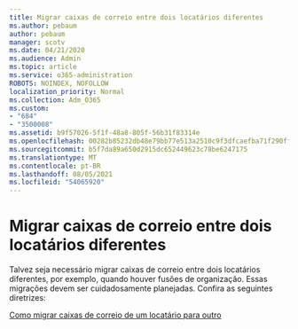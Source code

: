 ```yaml
---
title: Migrar caixas de correio entre dois locatários diferentes
ms.author: pebaum
author: pebaum
manager: scotv
ms.date: 04/21/2020
ms.audience: Admin
ms.topic: article
ms.service: o365-administration
ROBOTS: NOINDEX, NOFOLLOW
localization_priority: Normal
ms.collection: Adm_O365
ms.custom:
- "684"
- "3500008"
ms.assetid: b9f57026-5f1f-48a8-805f-56b31f83314e
ms.openlocfilehash: 00282b85232db48e79bb77e513a2510c9f3dfcaefba71f290ff9fbfe98b98673
ms.sourcegitcommit: b5f7da89a650d2915dc652449623c78be6247175
ms.translationtype: MT
ms.contentlocale: pt-BR
ms.lasthandoff: 08/05/2021
ms.locfileid: "54065920"
---
```

# <a name="migrate-mailboxes-between-two-different-tenants"></a>Migrar caixas de correio entre dois locatários diferentes

Talvez seja necessário migrar caixas de correio entre dois locatários diferentes, por exemplo, quando houver fusões de organização. Essas migrações devem ser cuidadosamente planejadas. Confira as seguintes diretrizes:
  
[Como migrar caixas de correio de um locatário para outro](https://docs.microsoft.com/Exchange/mailbox-migration/migrate-mailboxes-across-tenants)
  
